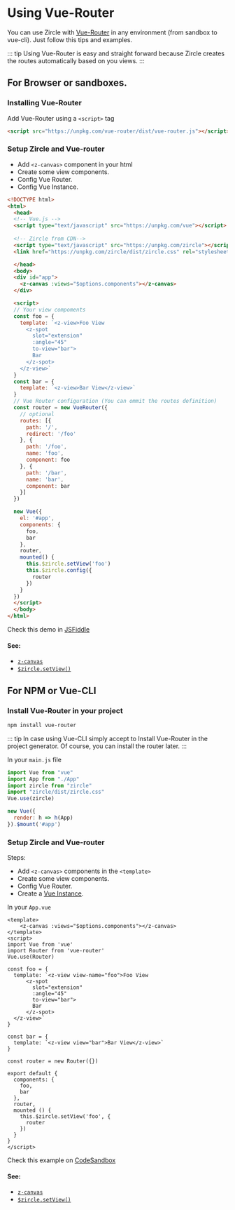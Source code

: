# Using Vue-Router

You can use Zircle with [Vue-Router](https://router.vuejs.org/) in any environment (from sandbox to vue-cli). Just follow this tips and examples.

::: tip
Using Vue-Router is easy and straight forward because Zircle creates the routes automatically based on you views.
:::

## For Browser or sandboxes.

### Installing Vue-Router

Add Vue-Router using a `<script>` tag

```html
<script src="https://unpkg.com/vue-router/dist/vue-router.js"></script>
```

### Setup Zircle and Vue-router

* Add `<z-canvas>` component in your html
* Create some view components.
* Config Vue Router.
* Config Vue Instance.

```html
<!DOCTYPE html>
<html>
  <head>
  <!-- Vue.js -->
  <script type="text/javascript" src="https://unpkg.com/vue"></script>
 
  <!-- Zircle from CDN-->
  <script type="text/javascript" src="https://unpkg.com/zircle"></script>
  <link href="https://unpkg.com/zircle/dist/zircle.css" rel="stylesheet">

  </head>
  <body>
  <div id="app">
    <z-canvas :views="$options.components"></z-canvas>
  </div>

  <script>
  // Your view compoments
  const foo = {
    template: `<z-view>Foo View
      <z-spot 
        slot="extension"
        :angle="45"
        to-view="bar">
        Bar
      </z-spot>
    </z-view>`
  }
  const bar = {
    template: `<z-view>Bar View</z-view>`
  }
  // Vue Router configuration (You can ommit the routes definition)
  const router = new VueRouter({
    // optional
    routes: [{
      path: '/',
      redirect: '/foo'
    }, {
      path: '/foo',
      name: 'foo',
      component: foo
    }, {
      path: '/bar',
      name: 'bar',
      component: bar
    }]
  })

  new Vue({
    el: '#app',
    components: {
      foo,
      bar
    },
    router,
    mounted() {
      this.$zircle.setView('foo')
      this.$zircle.config({
        router
      })
    }
  })
  </script>
  </body>
</html>
```
Check this demo in [JSFiddle](https://jsfiddle.net/tinchox5/g39omwxv/) 

#### See: 
- [`z-canvas`](/api/#z-canvas)
- [`$zircle.setView()`](#)

## For NPM or Vue-CLI

### Install Vue-Router in your project
```bash 
npm install vue-router
```

::: tip
In case using Vue-CLI simply accept to Install Vue-Router in the project generator. Of course, you can install the router later.
:::

In your `main.js` file
```js
import Vue from "vue"
import App from "./App"
import zircle from "zircle"
import "zircle/dist/zircle.css"
Vue.use(zircle)

new Vue({
  render: h => h(App)
}).$mount('#app')
```

### Setup Zircle and Vue-router

Steps:

* Add `<z-canvas>` components in the `<template>`
* Create some view components.
* Config Vue Router.
* Create a [Vue Instance](https://vuejs.org/v2/guide/instance.html).

In your `App.vue`
```vue
<template>
    <z-canvas :views="$options.components"></z-canvas>
</template>
<script>
import Vue from 'vue'
import Router from 'vue-router'
Vue.use(Router)

const foo = {
  template: `<z-view view-name="foo">Foo View
      <z-spot
        slot="extension"
        :angle="45"
        to-view="bar">
        Bar
      </z-spot>
  </z-view>`
}

const bar = {
  template: `<z-view view="bar">Bar View</z-view>`
}

const router = new Router({})

export default {
  components: {
    foo,
    bar
  },
  router,
  mounted () {
    this.$zircle.setView('foo', {
      router
    })
  }
}
</script>

```
Check this example on [CodeSandbox](https://codesandbox.io/s/2x39p49kmn)

#### See: 
- [`z-canvas`](/api/#z-canvas)
- [`$zircle.setView()`](#)

